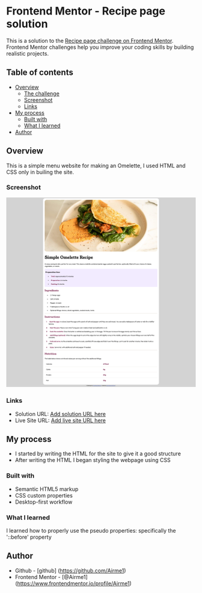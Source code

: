 # Frontend Mentor - Recipe page solution

This is a solution to the [Recipe page challenge on Frontend Mentor](https://www.frontendmentor.io/challenges/recipe-page-KiTsR8QQKm). Frontend Mentor challenges help you improve your coding skills by building realistic projects. 

## Table of contents

- [Overview](#overview)
  - [The challenge](#the-challenge)
  - [Screenshot](#screenshot)
  - [Links](#links)
- [My process](#my-process)
  - [Built with](#built-with)
  - [What I learned](#what-i-learned)
- [Author](#author)


## Overview
This is a simple menu website for making an Omelette, I used HTML and CSS only in builing the site.

### Screenshot

![Omelette website](./screenshot.png)

### Links

- Solution URL: [Add solution URL here](https://your-solution-url.com)
- Live Site URL: [Add live site URL here](https://your-live-site-url.com)

## My process
- I started by writing the HTML for the site to give it a good structure
- After writing the HTML I began styling the webpage using CSS

### Built with

- Semantic HTML5 markup
- CSS custom properties
- Desktop-first workflow

### What I learned

I learned how to properly use the pseudo properties: specifically the '::before' property


## Author

- Github - [github] (https://github.com/Airme1)
- Frontend Mentor - [@Airme1] (https://www.frontendmentor.io/profile/Airme1)

